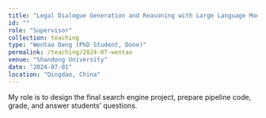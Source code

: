 ```yaml
---
title: "Legal Dialogue Generation and Reasoning with Large Language Models"
id: ""
role: "Supervisor"
collection: teaching
type: "Wentao Deng (PhD Student, Done)"
permalink: /teaching/2024-07-wentao
venue: "Shandong University"
date: "2024-07-01"
location: "Qingdao, China"
---
```


My role is to design the final search engine project, prepare pipeline code, grade, and answer students’ questions.